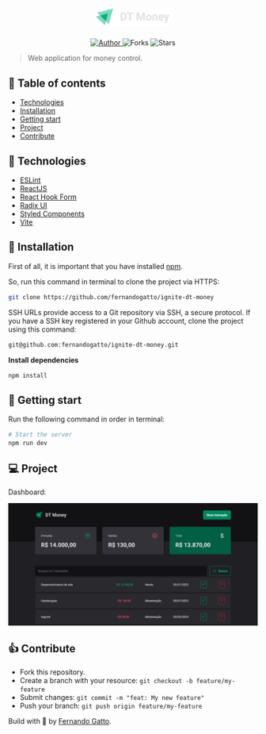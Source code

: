 <h1 align="center">
  <img
    alt="DT Money"
    title="DT Money"
    src=".github/logo.svg"
    width="150"
  />
</h1>

<p align="center">
  <a href="https://github.com/fernandogatto/" target="_blank">
    <img src="https://img.shields.io/badge/author-fernandogatto-00875F" alt="Author">
  </a>

  <img src="https://img.shields.io/github/forks/fernandogatto/adote-io-web?color=00875F" alt="Forks">

  <img src="https://img.shields.io/github/stars/fernandogatto/adote-io-web?color=00875F" alt="Stars">
</p>

> Web application for money control.

## 🔗 Table of contents
- [Technologies](#technologies)
- [Installation](#installation)
- [Getting start](#start)
- [Project](#project)
- [Contribute](#contribute)

## 📌 Technologies <a name="technologies"/>

- [ESLint](https://eslint.org/)
- [ReactJS](https://pt-br.reactjs.org/)
- [React Hook Form](https://www.react-hook-form.com/)
- [Radix UI](https://www.radix-ui.com/)
- [Styled Components](https://styled-components.com/)
- [Vite](https://vitejs.dev/)

## 📂 Installation <a name="installation"/>

First of all, it is important that you have installed [npm](https://www.npmjs.com/).

So, run this command in terminal to clone the project via HTTPS:

```bash
git clone https://github.com/fernandogatto/ignite-dt-money
```

SSH URLs provide access to a Git repository via SSH, a secure protocol. If you have a SSH key registered in your Github account, clone the project using this command:

```bash
git@github.com:fernandogatto/ignite-dt-money.git
```

**Install dependencies**

```bash
npm install
```

## 🚀 Getting start <a name="start"/>

Run the following command in order in terminal:

```bash
# Start the server
npm run dev
```

## 💻 Project <a name="project"/>

Dashboard:

<img
  alt="Home"
  title="Home"
  src=".github/Home.png"
  width="800"
/>

## 👍 Contribute <a name="contribute"/>

- Fork this repository.
- Create a branch with your resource: ```git checkout -b feature/my-feature```
- Submit changes: ```git commit -m "feat: My new feature"```
- Push your branch: ```git push origin feature/my-feature```

Build with 💙 by [Fernando Gatto](https://github.com/fernandogatto/).
